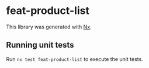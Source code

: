 # feat-product-list

This library was generated with [Nx](https://nx.dev).

## Running unit tests

Run `nx test feat-product-list` to execute the unit tests.

